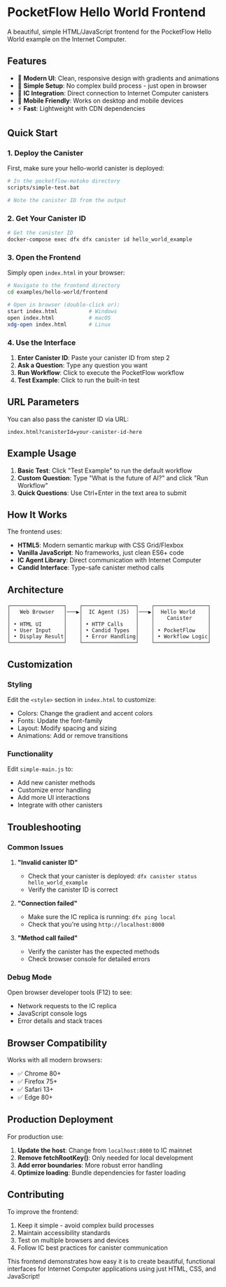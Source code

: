# PocketFlow Hello World Frontend

A beautiful, simple HTML/JavaScript frontend for the PocketFlow Hello World example on the Internet Computer.

## Features

- 🎨 **Modern UI**: Clean, responsive design with gradients and animations
- 🚀 **Simple Setup**: No complex build process - just open in browser
- 🔌 **IC Integration**: Direct connection to Internet Computer canisters
- 📱 **Mobile Friendly**: Works on desktop and mobile devices
- ⚡ **Fast**: Lightweight with CDN dependencies

## Quick Start

### 1. Deploy the Canister

First, make sure your hello-world canister is deployed:

```bash
# In the pocketflow-motoko directory
scripts/simple-test.bat

# Note the canister ID from the output
```

### 2. Get Your Canister ID

```bash
# Get the canister ID
docker-compose exec dfx dfx canister id hello_world_example
```

### 3. Open the Frontend

Simply open `index.html` in your browser:

```bash
# Navigate to the frontend directory
cd examples/hello-world/frontend

# Open in browser (double-click or):
start index.html          # Windows
open index.html           # macOS  
xdg-open index.html       # Linux
```

### 4. Use the Interface

1. **Enter Canister ID**: Paste your canister ID from step 2
2. **Ask a Question**: Type any question you want
3. **Run Workflow**: Click to execute the PocketFlow workflow
4. **Test Example**: Click to run the built-in test

## URL Parameters

You can also pass the canister ID via URL:

```
index.html?canisterId=your-canister-id-here
```

## Example Usage

1. **Basic Test**: Click "Test Example" to run the default workflow
2. **Custom Question**: Type "What is the future of AI?" and click "Run Workflow"
3. **Quick Questions**: Use Ctrl+Enter in the text area to submit

## How It Works

The frontend uses:

- **HTML5**: Modern semantic markup with CSS Grid/Flexbox
- **Vanilla JavaScript**: No frameworks, just clean ES6+ code
- **IC Agent Library**: Direct communication with Internet Computer
- **Candid Interface**: Type-safe canister method calls

## Architecture

```
┌─────────────────┐    ┌─────────────────┐    ┌─────────────────┐
│   Web Browser   │───▶│  IC Agent (JS)  │───▶│  Hello World    │
│                 │    │                 │    │    Canister     │
│ • HTML UI       │    │ • HTTP Calls    │    │                 │
│ • User Input    │    │ • Candid Types  │    │ • PocketFlow    │
│ • Display Result│    │ • Error Handling│    │ • Workflow Logic│
└─────────────────┘    └─────────────────┘    └─────────────────┘
```

## Customization

### Styling

Edit the `<style>` section in `index.html` to customize:

- Colors: Change the gradient and accent colors
- Fonts: Update the font-family
- Layout: Modify spacing and sizing
- Animations: Add or remove transitions

### Functionality

Edit `simple-main.js` to:

- Add new canister methods
- Customize error handling
- Add more UI interactions
- Integrate with other canisters

## Troubleshooting

### Common Issues

1. **"Invalid canister ID"**
   - Check that your canister is deployed: `dfx canister status hello_world_example`
   - Verify the canister ID is correct

2. **"Connection failed"**
   - Make sure the IC replica is running: `dfx ping local`
   - Check that you're using `http://localhost:8000`

3. **"Method call failed"**
   - Verify the canister has the expected methods
   - Check browser console for detailed errors

### Debug Mode

Open browser developer tools (F12) to see:
- Network requests to the IC replica
- JavaScript console logs
- Error details and stack traces

## Browser Compatibility

Works with all modern browsers:
- ✅ Chrome 80+
- ✅ Firefox 75+
- ✅ Safari 13+
- ✅ Edge 80+

## Production Deployment

For production use:

1. **Update the host**: Change from `localhost:8000` to IC mainnet
2. **Remove fetchRootKey()**: Only needed for local development
3. **Add error boundaries**: More robust error handling
4. **Optimize loading**: Bundle dependencies for faster loading

## Contributing

To improve the frontend:

1. Keep it simple - avoid complex build processes
2. Maintain accessibility standards
3. Test on multiple browsers and devices
4. Follow IC best practices for canister communication

This frontend demonstrates how easy it is to create beautiful, functional interfaces for Internet Computer applications using just HTML, CSS, and JavaScript!